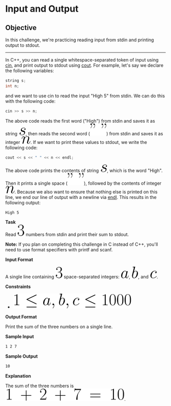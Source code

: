 # Input and Output
## Objective
In this challenge, we're practicing reading input from stdin and printing output to stdout.

***

In C++, you can read a single whitespace-separated token of input using [cin](http://www.cplusplus.com/cin), 
and print output to stdout using [cout](http://www.cplusplus.com/printf). 
For example, let's say we declare the following variables:

```c++
string s;
int n;
```
and we want to use cin to read the input "High 5" from stdin. We can do this with the following code:

```c++
cin >> s >> n;
```
The above code reads the first word ("High") from stdin and saves it as string <img src="./img/s.svg">, then reads the second word (<img src="./img/quotes.svg">) from stdin and saves it as integer <img src="./img/n.svg">. If we want to print these values to stdout, we write the following code:

```c++
cout << s << " " << n << endl;
```
The above code prints the contents of string <img src="./img/s.svg">, which is the word "High". Then it prints a single space (<img src="./img/quotes.svg">), followed by the contents of integer <img src="./img/n.svg">. Because we also want to ensure that nothing else is printed on this line, we end our line of output with a newline via [endl](http://www.cplusplus.com/endl). This results in the following output:

```bash
High 5
```
**Task**\
Read <img src="./img/3.svg"> numbers from stdin and print their sum to stdout.

**Note:** If you plan on completing this challenge in C instead of C++, you'll need to use format specifiers with printf and scanf.

**Input Format**

A single line containing <img src="./img/3.svg"> space-separated integers: <img src="./img/a.svg">, <img src="./img/b.svg">, and <img src="./img/c.svg">.

**Constraints**

* <img src="./img/constraints.svg" alt="">

**Output Format**

Print the sum of the three numbers on a single line.

**Sample Input**

```bash
1 2 7
```
**Sample Output**

```bash
10
```
**Explanation**

The sum of the three numbers is <img src="./img/explanation.svg">.